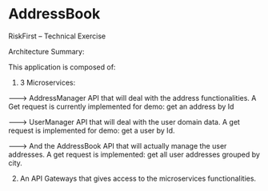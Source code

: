 # AddressBook
RiskFirst – Technical Exercise 

Architecture Summary:

This application is composed of:

1) 3 Microservices: 

---> AddressManager API that will deal with the address functionalities. A Get request is currently implemented for demo: get an address by Id 

---> UserManager API that will deal with the user domain data. A get request is implemented for demo: get a user by Id.

---> And the AddressBook API that will actually manage the user addresses. A get request is implemented: get all user addresses grouped by city. 

2) An API Gateways that gives access to the microservices functionalities. 
